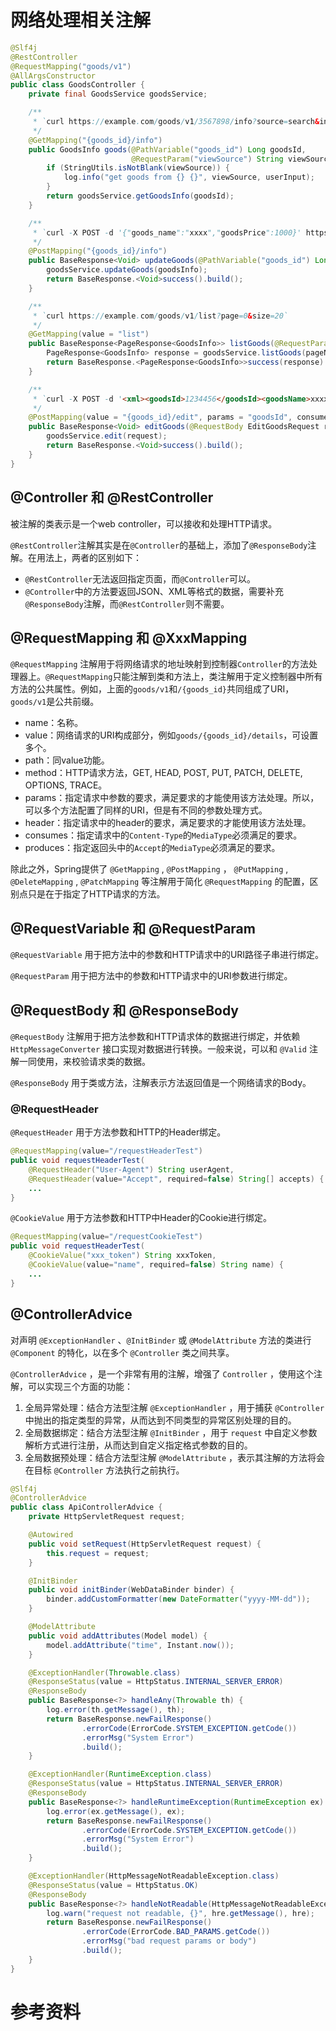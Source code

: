 
# 网络处理相关注解

```java
@Slf4j
@RestController
@RequestMapping("goods/v1")
@AllArgsConstructor
public class GoodsController {
    private final GoodsService goodsService;

    /**
     * `curl https://example.com/goods/v1/3567898/info?source=search&input=iphone13`
     */
    @GetMapping("{goods_id}/info")
    public GoodsInfo goods(@PathVariable("goods_id") Long goodsId,
                           @RequestParam("viewSource") String viewSource, @RequestParam("userInput") String userInput) {
        if (StringUtils.isNotBlank(viewSource)) {
            log.info("get goods from {} {}", viewSource, userInput);
        }
        return goodsService.getGoodsInfo(goodsId);
    }

    /**
     * `curl -X POST -d '{"goods_name":"xxxx","goodsPrice":1000}' https://example.com/goods/v1/3567898/info`
     */
    @PostMapping("{goods_id}/info")
    public BaseResponse<Void> updateGoods(@PathVariable("goods_id") Long goodsId, @RequestBody GoodsInfo goodsInfo) {
        goodsService.updateGoods(goodsInfo);
        return BaseResponse.<Void>success().build();
    }

    /**
     * `curl https://example.com/goods/v1/list?page=0&size=20`
     */
    @GetMapping(value = "list")
    public BaseResponse<PageResponse<GoodsInfo>> listGoods(@RequestParam("page") Integer pageNo, @RequestParam("size") Integer pageSize) {
        PageResponse<GoodsInfo> response = goodsService.listGoods(pageNo, pageSize);
        return BaseResponse.<PageResponse<GoodsInfo>>success(response).build();
    }

    /**
     * `curl -X POST -d '<xml><goodsId>1234456</goodsId><goodsName>xxxxxx</goodsName></xml>' https://example.com/goods/v1/3567898/info`
     */
    @PostMapping(value = "{goods_id}/edit", params = "goodsId", consumes = MediaType.TEXT_XML_VALUE, produces = MediaType.TEXT_XML_VALUE)
    public BaseResponse<Void> editGoods(@RequestBody EditGoodsRequest request) {
        goodsService.edit(request);
        return BaseResponse.<Void>success().build();
    }
}
```

## @Controller 和 @RestController

被注解的类表示是一个web controller，可以接收和处理HTTP请求。

`@RestController`注解其实是在`@Controller`的基础上，添加了`@ResponseBody`注解。在用法上，两者的区别如下：

* `@RestController`无法返回指定页面，而`@Controller`可以。
* `@Controller`中的方法要返回JSON、XML等格式的数据，需要补充`@ResponseBody`注解，而`@RestController`则不需要。

## @RequestMapping 和 @XxxMapping

`@RequestMapping` 注解用于将网络请求的地址映射到控制器`Controller`的方法处理器上。`@RequestMapping`只能注解到类和方法上，类注解用于定义控制器中所有方法的公共属性。例如，上面的`goods/v1`和`/{goods_id}`共同组成了URI，`goods/v1`是公共前缀。

* name：名称。
* value：网络请求的URI构成部分，例如`goods/{goods_id}/details`，可设置多个。
* path：同value功能。
* method：HTTP请求方法，GET, HEAD, POST, PUT, PATCH, DELETE, OPTIONS, TRACE。
* params：指定请求中参数的要求，满足要求的才能使用该方法处理。所以，可以多个方法配置了同样的URI，但是有不同的参数处理方式。
* header：指定请求中的header的要求，满足要求的才能使用该方法处理。
* consumes：指定请求中的`Content-Type`的`MediaType`必须满足的要求。
* produces：指定返回头中的`Accept`的`MediaType`必须满足的要求。

除此之外，Spring提供了 `@GetMapping` , `@PostMapping` ， `@PutMapping` , `@DeleteMapping` , `@PatchMapping` 等注解用于简化 `@RequestMapping` 的配置，区别点只是在于指定了HTTP请求的方法。

## @RequestVariable 和 @RequestParam

`@RequestVariable` 用于把方法中的参数和HTTP请求中的URI路径子串进行绑定。

`@RequestParam` 用于把方法中的参数和HTTP请求中的URI参数进行绑定。

## @RequestBody 和 @ResponseBody

`@RequestBody` 注解用于把方法参数和HTTP请求体的数据进行绑定，并依赖 `HttpMessageConverter` 接口实现对数据进行转换。一般来说，可以和 `@Valid` 注解一同使用，来校验请求类的数据。

`@ResponseBody` 用于类或方法，注解表示方法返回值是一个网络请求的Body。

### @RequestHeader

`@RequestHeader` 用于方法参数和HTTP的Header绑定。

```java
@RequestMapping(value="/requestHeaderTest")
public void requestHeaderTest(
    @RequestHeader("User-Agent") String userAgent,
    @RequestHeader(value="Accept", required=false) String[] accepts) {
    ...
}
```

`@CookieValue` 用于方法参数和HTTP中Header的Cookie进行绑定。

```java
@RequestMapping(value="/requestCookieTest")
public void requestHeaderTest(
    @CookieValue("xxx_token") String xxxToken,
    @CookieValue(value="name", required=false) String name) {
    ...
}
```

## @ControllerAdvice

对声明 `@ExceptionHandler` 、`@InitBinder` 或 `@ModelAttribute` 方法的类进行 `@Component` 的特化，以在多个 `@Controller` 类之间共享。

`@ControllerAdvice` ，是一个非常有用的注解，增强了 `Controller` ，使用这个注解，可以实现三个方面的功能：

1. 全局异常处理：结合方法型注解 `@ExceptionHandler` ，用于捕获 `@Controller` 中抛出的指定类型的异常，从而达到不同类型的异常区别处理的目的。
2. 全局数据绑定：结合方法型注解 `@InitBinder` ，用于 `request` 中自定义参数解析方式进行注册，从而达到自定义指定格式参数的目的。
3. 全局数据预处理：结合方法型注解 `@ModelAttribute` ，表示其注解的方法将会在目标 `@Controller` 方法执行之前执行。

```java
@Slf4j
@ControllerAdvice
public class ApiControllerAdvice {
    private HttpServletRequest request;

    @Autowired
    public void setRequest(HttpServletRequest request) {
        this.request = request;
    }

    @InitBinder
    public void initBinder(WebDataBinder binder) {
        binder.addCustomFormatter(new DateFormatter("yyyy-MM-dd"));
    }

    @ModelAttribute
    public void addAttributes(Model model) {
        model.addAttribute("time", Instant.now());
    }

    @ExceptionHandler(Throwable.class)
    @ResponseStatus(value = HttpStatus.INTERNAL_SERVER_ERROR)
    @ResponseBody
    public BaseResponse<?> handleAny(Throwable th) {
        log.error(th.getMessage(), th);
        return BaseResponse.newFailResponse()
                .errorCode(ErrorCode.SYSTEM_EXCEPTION.getCode())
                .errorMsg("System Error")
                .build();
    }

    @ExceptionHandler(RuntimeException.class)
    @ResponseStatus(value = HttpStatus.INTERNAL_SERVER_ERROR)
    @ResponseBody
    public BaseResponse<?> handleRuntimeException(RuntimeException ex) {
        log.error(ex.getMessage(), ex);
        return BaseResponse.newFailResponse()
                .errorCode(ErrorCode.SYSTEM_EXCEPTION.getCode())
                .errorMsg("System Error")
                .build();
    }

    @ExceptionHandler(HttpMessageNotReadableException.class)
    @ResponseStatus(value = HttpStatus.OK)
    @ResponseBody
    public BaseResponse<?> handleNotReadable(HttpMessageNotReadableException hre) {
        log.warn("request not readable, {}", hre.getMessage(), hre);
        return BaseResponse.newFailResponse()
                .errorCode(ErrorCode.BAD_PARAMS.getCode())
                .errorMsg("bad request params or body")
                .build();
    }
}
```

# 参考资料